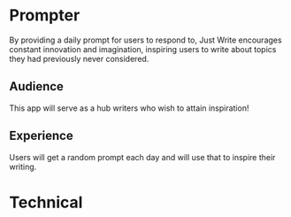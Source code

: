 # Prompter
By providing a daily prompt for users to respond to, 
Just Write encourages constant innovation and imagination,
inspiring users to write about topics they had previously never considered.

## Audience
This app will serve as a hub writers who wish to attain inspiration!

## Experience
Users will get a random prompt each day and will use that to inspire their writing.

# Technical
